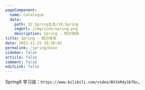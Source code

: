 ```yaml
---
pageComponent: 
  name: Catalogue
  data: 
    path: 32.Spring生态/10.Spring
    imgUrl: /img/icon/spring.png
    description: Spring - 知识体系
title: Spring - 知识体系
date: 2021-11-25 19:30:02
permalink: /spring/base
sidebar: false
article: false
comment: false
editLink: false
---
```




Spring6 学习自：`https://www.bilibili.com/video/BV1kR4y1b7Qc`。